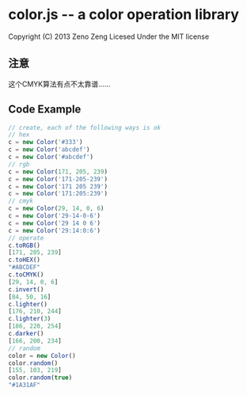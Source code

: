# color.js -- a color operation library
Copyright (C) 2013 Zeno Zeng
Licesed Under the MIT license

## 注意
这个CMYK算法有点不太靠谱……

## Code Example
```javascript
// create, each of the following ways is ok
// hex
c = new Color('#333')
c = new Color('abcdef') 
c = new Color('#abcdef')
// rgb
c = new Color(171, 205, 239) 
c = new Color('171-205-239')
c = new Color('171 205 239')
c = new Color('171:205:239')
// cmyk
c = new Color(29, 14, 0, 6)
c = new Color('29-14-0-6')
c = new Color('29 14 0 6')
c = new Color('29:14:0:6')
// operate
c.toRGB()
[171, 205, 239]
c.toHEX()
"#ABCDEF"
c.toCMYK()
[29, 14, 0, 6]
c.invert()
[84, 50, 16]
c.lighter()
[176, 210, 244]
c.lighter(3)
[186, 220, 254]
c.darker()
[166, 200, 234]
// random
color = new Color()
color.random()
[155, 103, 219]
color.random(true)
"#1A31AF"
```

